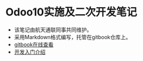 # Odoo10实施及二次开发笔记

* 该笔记由航天通联同事共同维护。
* 采用Markdown格式编写，托管在gitbook仓库上。
* [gitbook在线查看](https://bestchu.gitbooks.io/odoo10/content/)
* [开发入门介绍](developer-doc)​



